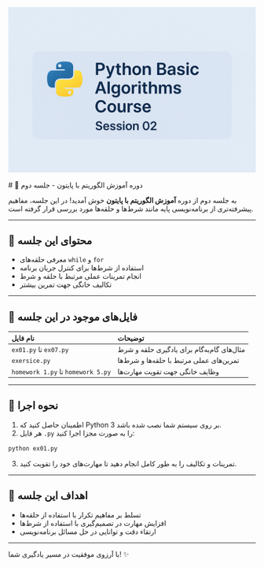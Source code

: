 <p align="center">
  <img src="https://github.com/mrr1368/Phyton-basic-Algorithms-Course/raw/main/assets/S 02.png" alt="Python Basic Algorithms Course Banner" />
</p>
# 🌟 دوره آموزش الگوریتم با پایتون - جلسه دوم

به جلسه دوم از دوره **آموزش الگوریتم با پایتون** خوش آمدید!
در این جلسه، مفاهیم پیشرفته‌تری از برنامه‌نویسی پایه مانند شرط‌ها و حلقه‌ها مورد بررسی قرار گرفته است.

---

## 📘 محتوای این جلسه

- معرفی حلقه‌های `while` و `for`
- استفاده از شرط‌ها برای کنترل جریان برنامه
- انجام تمرینات عملی مرتبط با حلقه و شرط
- تکالیف خانگی جهت تمرین بیشتر

---

## 📂 فایل‌های موجود در این جلسه

| نام فایل | توضیحات |
| :-------- | :---------- |
| `ex01.py` تا `ex07.py` | مثال‌های گام‌به‌گام برای یادگیری حلقه و شرط |
| `exersice.py` | تمرین‌های عملی مرتبط با حلقه‌ها و شرط‌ها |
| `homework 1.py` تا `homework 5.py` | وظایف خانگی جهت تقویت مهارت‌ها |

---

## 🚀 نحوه اجرا

1. اطمینان حاصل کنید که Python 3 بر روی سیستم شما نصب شده باشد.
2. هر فایل `.py` را به صورت مجزا اجرا کنید:

```bash
python ex01.py
```

3. تمرینات و تکالیف را به طور کامل انجام دهید تا مهارت‌های خود را تقویت کنید.

---

## 🎯 اهداف این جلسه

- تسلط بر مفاهیم تکرار با استفاده از حلقه‌ها
- افزایش مهارت در تصمیم‌گیری با استفاده از شرط‌ها
- ارتقاء دقت و توانایی در حل مسائل برنامه‌نویسی

---

با آرزوی موفقیت در مسیر یادگیری شما! ✨

